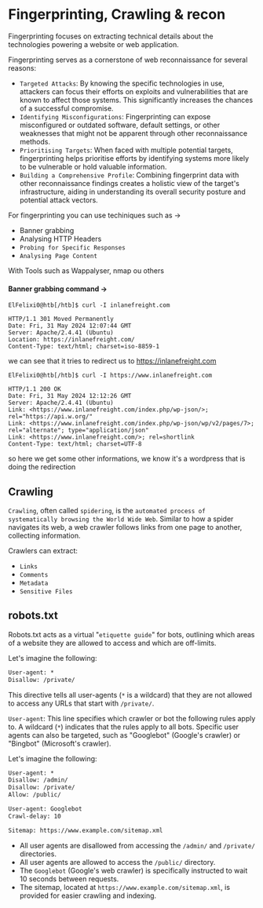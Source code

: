 # Fingerprinting, Crawling & recon

Fingerprinting focuses on extracting technical details about the technologies powering a website or web application.

Fingerprinting serves as a cornerstone of web reconnaissance for several reasons:

* `Targeted Attacks`: By knowing the specific technologies in use, attackers can focus their efforts on exploits and vulnerabilities that are known to affect those systems. This significantly increases the chances of a successful compromise.
* `Identifying Misconfigurations`: Fingerprinting can expose misconfigured or outdated software, default settings, or other weaknesses that might not be apparent through other reconnaissance methods.
* `Prioritising Targets`: When faced with multiple potential targets, fingerprinting helps prioritise efforts by identifying systems more likely to be vulnerable or hold valuable information.
* `Building a Comprehensive Profile`: Combining fingerprint data with other reconnaissance findings creates a holistic view of the target's infrastructure, aiding in understanding its overall security posture and potential attack vectors.

For fingerprinting you can use techiniques such as ->

* Banner grabbing
* Analysing HTTP Headers
* `Probing for Specific Responses`
* `Analysing Page Content`

With Tools such as Wappalyser, nmap ou others

#### Banner grabbing command ->

```
ElFelixi0@htb[/htb]$ curl -I inlanefreight.com

HTTP/1.1 301 Moved Permanently
Date: Fri, 31 May 2024 12:07:44 GMT
Server: Apache/2.4.41 (Ubuntu)
Location: https://inlanefreight.com/
Content-Type: text/html; charset=iso-8859-1
```

we can see that it tries to redirect us to https://inlanefreight.com

```
ElFelixi0@htb[/htb]$ curl -I https://www.inlanefreight.com

HTTP/1.1 200 OK
Date: Fri, 31 May 2024 12:12:26 GMT
Server: Apache/2.4.41 (Ubuntu)
Link: <https://www.inlanefreight.com/index.php/wp-json/>; rel="https://api.w.org/"
Link: <https://www.inlanefreight.com/index.php/wp-json/wp/v2/pages/7>; rel="alternate"; type="application/json"
Link: <https://www.inlanefreight.com/>; rel=shortlink
Content-Type: text/html; charset=UTF-8
```

so here we get some other informations, we know it's a wordpress that is doing the redirection

## Crawling

`Crawling`, often called `spidering`, is the `automated process of systematically browsing the World Wide Web`. Similar to how a spider navigates its web, a web crawler follows links from one page to another, collecting information.

Crawlers can extract:

* `Links`
* `Comments`
* `Metadata`
* `Sensitive Files`

## robots.txt

Robots.txt acts as a virtual "`etiquette guide`" for bots, outlining which areas of a website they are allowed to access and which are off-limits.

Let's imagine the following:

```txt
User-agent: *
Disallow: /private/
```

This directive tells all user-agents (`*` is a wildcard) that they are not allowed to access any URLs that start with `/private/`.

`User-agent`: This line specifies which crawler or bot the following rules apply to. A wildcard (`*`) indicates that the rules apply to all bots. Specific user agents can also be targeted, such as "Googlebot" (Google's crawler) or "Bingbot" (Microsoft's crawler).

Let's imagine the following:

```txt
User-agent: *
Disallow: /admin/
Disallow: /private/
Allow: /public/

User-agent: Googlebot
Crawl-delay: 10

Sitemap: https://www.example.com/sitemap.xml
```

* All user agents are disallowed from accessing the `/admin/` and `/private/` directories.
* All user agents are allowed to access the `/public/` directory.
* The `Googlebot` (Google's web crawler) is specifically instructed to wait 10 seconds between requests.
* The sitemap, located at `https://www.example.com/sitemap.xml`, is provided for easier crawling and indexing.
